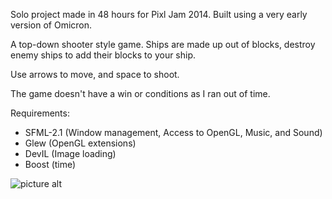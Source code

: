 Solo project made in 48 hours for Pixl Jam 2014. Built using a very early version of Omicron.

A top-down shooter style game. Ships are made up out of blocks, destroy enemy ships to add their blocks to your ship.

Use arrows to move, and space to shoot.

The game doesn't have a win or conditions as I ran out of time.

Requirements:

* SFML-2.1 (Window management, Access to OpenGL, Music, and Sound)
* Glew (OpenGL extensions)
* DevIL (Image loading)
* Boost (time)

![picture alt](http://i62.tinypic.com/2ecdd1y.jpg)
